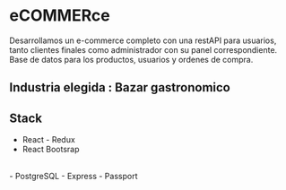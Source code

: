 # eCOMMERce

Desarrollamos un e-commerce completo con una restAPI para usuarios, tanto clientes finales como administrador con su panel correspondiente.
Base de datos para los productos, usuarios y ordenes de compra.

## Industria elegida : Bazar gastronomico

## Stack
- React - Redux
- React Bootsrap
</br>
- PostgreSQL
- Express
- Passport






